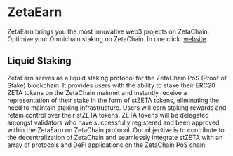 # ZetaEarn
ZetaEarn brings you the most innovative web3 projects on ZetaChain. Optimize your Omnichain staking on ZetaChain. In one click. [website](https://zetaearn.com/).
## Liquid Staking
ZetaEarn serves as a liquid staking protocol for the ZetaChain PoS (Proof of Stake) blockchain. It provides users with the ability to stake their ERC20 ZETA tokens on the ZetaChain mainnet and instantly receive a representation of their stake in the form of stZETA tokens, eliminating the need to maintain staking infrastructure. Users will earn staking rewards and retain control over their stZETA tokens. ZETA tokens will be delegated amongst validators who have successfully registered and been approved within the ZetaEarn on ZetaChain protocol. 
Our objective is to contribute to the decentralization of ZetaChain and seamlessly integrate stZETA with an array of protocols and DeFi applications on the ZetaChain PoS chain.